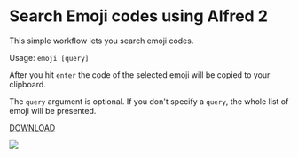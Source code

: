 # Search Emoji codes using Alfred 2

This simple workflow lets you search emoji codes.

Usage: `emoji [query]`

After you hit `enter` the code of the selected emoji will be copied to your
clipboard.

The `query` argument is optional. If you don't specify a `query`, the whole list of emoji
will be presented.

[DOWNLOAD](http://bit.ly/10Azqx2)

![](http://f.cl.ly/items/1B1h0d0c093m3G2f0H1a/Screen%20Shot%202013-04-03%20at%2012.08.18%20AM.png)

